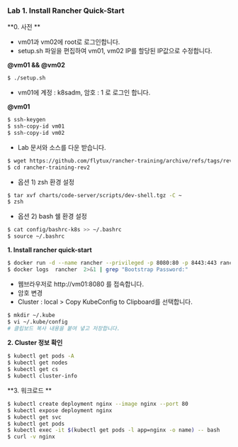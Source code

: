 ### Lab 1. Install Rancher Quick-Start

**0. 사전 **

- vm01과 vm02에 root로 로그인합니다.
- setup.sh 파일을 편집하여 vm01, vm02 IP를 할당된 IP값으로 수정합니다.

**@vm01 && @vm02**

```bash
$ ./setup.sh
```

- vm01에 계정 : k8sadm, 암호 : 1 로 로그인 합니다.

**@vm01**

```bash
$ ssh-keygen
$ ssh-copy-id vm01
$ ssh-copy-id vm02
```

- Lab 문서와 소스를 다운 받습니다.

```bash
$ wget https://github.com/flytux/rancher-training/archive/refs/tags/rev2.zip
$ cd rancher-training-rev2
```

- 옵션 1) zsh 환경 설정
```bash
$ tar xvf charts/code-server/scripts/dev-shell.tgz -C ~
$ zsh
```

- 옵션 2) bash 쉘 환경 설정
```bash
$ cat config/bashrc-k8s >> ~/.bashrc
$ source ~/.bashrc
```

**1. Install rancher quick-start**

```bash
$ docker run -d --name rancher --privileged -p 8080:80 -p 8443:443 rancher/rancher
$ docker logs  rancher  2>&1 | grep "Bootstrap Password:"
```

- 웹브라우저로 http://vm01:8080 를 접속합니다.
- 암호 변경
- Cluster : local > Copy KubeConfig to Clipboard를 선택합니다.

```bash
$ mkdir ~/.kube
$ vi ~/.kube/config
# 클립보드 복사 내용을 붙여 녛고 저장합니다.
```

**2. Cluster 정보 확인**

```bash
$ kubectl get pods -A
$ kubectl get nodes
$ kubectl get cs
$ kubectl cluster-info
```

**3. 워크로드 **

```bash
$ kubectl create deployment nginx --image nginx --port 80
$ kubectl expose deployment nginx
$ kubectl get svc
$ kubectl get pods
$ kubectl exec -it $(kubectl get pods -l app=nginx -o name) -- bash
$ curl -v nginx
```

